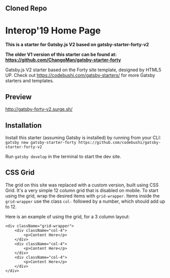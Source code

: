 ## Cloned Repo ##

# Interop'19 Home Page

**This is a starter for Gatsby.js V2 based on gatsby-starter-forty-v2**

**The older V1 version of this starter can be found at:**
<br/>
**https://github.com/ChangoMan/gatsby-starter-forty**

Gatsby.js V2 starter based on the Forty site template, designed by HTML5 UP. Check out https://codebushi.com/gatsby-starters/ for more Gatsby starters and templates.

## Preview

http://gatsby-forty-v2.surge.sh/

## Installation

Install this starter (assuming Gatsby is installed) by running from your CLI:
<br/>
`gatsby new gatsby-starter-forty https://github.com/codebushi/gatsby-starter-forty-v2`

Run `gatsby develop` in the terminal to start the dev site.

## CSS Grid

The grid on this site was replaced with a custom version, built using CSS Grid. It's a very simple 12 column grid that is disabled on mobile. To start using the grid, wrap the desired items with `grid-wrapper`. Items inside the `grid-wrapper` use the class `col-` followed by a number, which should add up to 12.

Here is an example of using the grid, for a 3 column layout:

```
<div className="grid-wrapper">
    <div className="col-4">
        <p>Content Here</p>
    </div>
    <div className="col-4">
        <p>Content Here</p>
    </div>
    <div className="col-4">
        <p>Content Here</p>
    </div>
</div>
```
